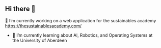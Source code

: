 ## Hi there 👋

🔭 I’m currently working on a web application for the sustainables academy https://thesustainablesacademy.com/
- 🌱 I’m currently learning about AI, Robotics, and Operating Systems at the University of Aberdeen


